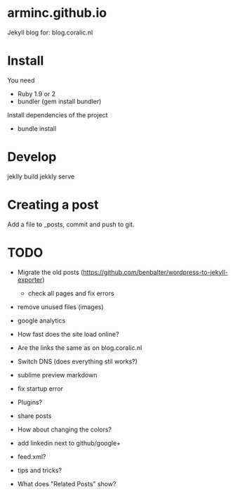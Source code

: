 arminc.github.io
================

Jekyll blog for: blog.coralic.nl

Install
=======
You need 
+ Ruby 1.9 or 2
+ bundler (gem install bundler)

Install dependencies of the project
+ bundle install

Develop
=======
jeklly build
jekkly serve

Creating a post
===============
Add a file to _posts, commit and push to git.

TODO
====
+ Migrate the old posts (https://github.com/benbalter/wordpress-to-jekyll-exporter)
	+ check all pages and fix errors
+ remove unused files (images)
+ google analytics

+ How fast does the site load online?
+ Are the links the same as on blog.coralic.nl
+ Switch DNS (does everything stil works?)

+ sublime preview markdown
+ fix startup error

+ Plugins?
+ share posts
+ How about changing the colors?
+ add linkedin next to github/google+
+ feed.xml?
+ tips and tricks?
+ What does "Related Posts" show?